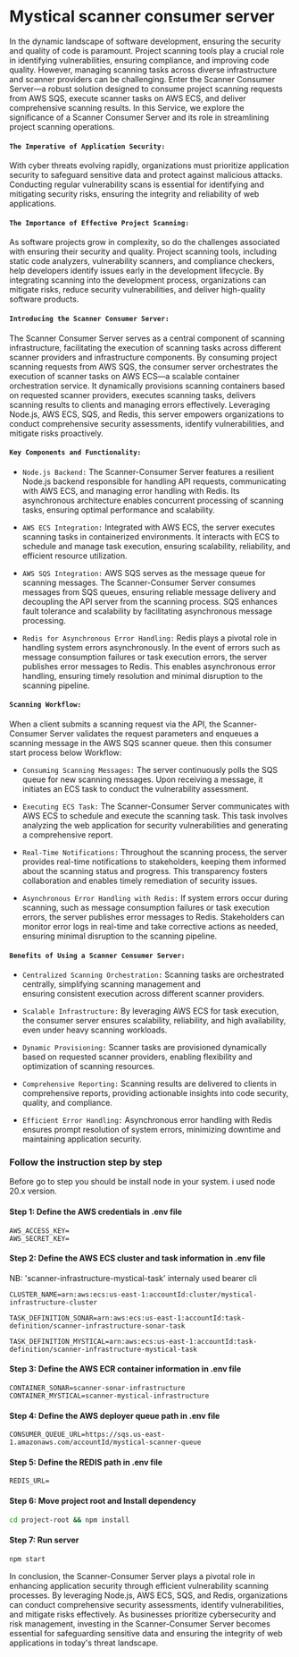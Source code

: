# Mystical scanner consumer server

In the dynamic landscape of software development, ensuring the security and quality of code is paramount. Project scanning tools play a crucial role in identifying vulnerabilities, ensuring compliance, and improving code quality. However, managing scanning tasks across diverse infrastructure and scanner providers can be challenging. Enter the Scanner Consumer Server—a robust solution designed to consume project scanning requests from AWS SQS, execute scanner tasks on AWS ECS, and deliver comprehensive scanning results. In this Service, we explore the significance of a Scanner Consumer Server and its role in streamlining project scanning operations.

#### `The Imperative of Application Security:`
With cyber threats evolving rapidly, organizations must prioritize application security to safeguard sensitive data and protect against malicious attacks. Conducting regular vulnerability scans is essential for identifying and mitigating security risks, ensuring the integrity and reliability of web applications.

#### `The Importance of Effective Project Scanning:`
As software projects grow in complexity, so do the challenges associated with ensuring their security and quality. Project scanning tools, including static code analyzers, vulnerability scanners, and compliance checkers, help developers identify issues early in the development lifecycle. By integrating scanning into the development process, organizations can mitigate risks, reduce security vulnerabilities, and deliver high-quality software products.

#### `Introducing the Scanner Consumer Server:`
The Scanner Consumer Server serves as a central component of scanning infrastructure, facilitating the execution of scanning tasks across different scanner providers and infrastructure components. By consuming project scanning requests from AWS SQS, the consumer server orchestrates the execution of scanner tasks on AWS ECS—a scalable container orchestration service. It dynamically provisions scanning containers based on requested scanner providers, executes scanning tasks, delivers scanning results to clients and managing errors effectively. Leveraging Node.js, AWS ECS, SQS, and Redis, this server empowers organizations to conduct comprehensive security assessments, identify vulnerabilities, and mitigate risks proactively.

#### `Key Components and Functionality:`

   - `Node.js Backend:` The Scanner-Consumer Server features a resilient Node.js backend responsible for handling API 
      requests,  communicating with AWS ECS, and managing error handling with Redis. Its asynchronous architecture enables 
      concurrent processing of scanning tasks, ensuring optimal performance and scalability.

   - `AWS ECS Integration:` Integrated with AWS ECS, the server executes scanning tasks in containerized environments. It 
     interacts with ECS to schedule and manage task execution, ensuring scalability, reliability, and efficient resource 
     utilization.

   - `AWS SQS Integration:` AWS SQS serves as the message queue for scanning messages. The Scanner-Consumer Server consumes 
     messages from SQS queues, ensuring reliable message delivery and decoupling the API server from the scanning process. SQS 
     enhances fault tolerance and scalability by facilitating asynchronous message processing.

   - `Redis for Asynchronous Error Handling:` Redis plays a pivotal role in handling system errors asynchronously. In the 
      event of errors such as message consumption failures or task execution errors, the server publishes error messages to 
      Redis. This enables asynchronous error handling, ensuring timely resolution and minimal disruption to the scanning 
      pipeline.


#### `Scanning Workflow:`
 When a client submits a scanning request via the API, the Scanner-Consumer Server validates the request parameters and 
 enqueues a scanning message in the AWS SQS scanner queue. then this consumer start process below Workflow:

  - `Consuming Scanning Messages:` The server continuously polls the SQS queue for new scanning messages. Upon receiving a 
     message, it initiates an ECS task to conduct the vulnerability assessment.

  - `Executing ECS Task:` The Scanner-Consumer Server communicates with AWS ECS to schedule and execute the scanning task. 
     This task involves analyzing the web application for security vulnerabilities and generating a comprehensive report.

  - `Real-Time Notifications:` Throughout the scanning process, the server provides real-time notifications to stakeholders, 
     keeping them informed about the scanning status and progress. This transparency fosters collaboration and enables timely 
     remediation of security issues.

  - `Asynchronous Error Handling with Redis:` If system errors occur during scanning, such as message consumption failures or 
     task execution errors, the server publishes error messages to Redis. Stakeholders can monitor error logs in real-time and 
     take corrective actions as needed, ensuring minimal disruption to the scanning pipeline.


#### `Benefits of Using a Scanner Consumer Server:`

  - `Centralized Scanning Orchestration:` Scanning tasks are orchestrated centrally, simplifying scanning management and   
     ensuring consistent execution across different scanner providers.
    
  - `Scalable Infrastructure:` By leveraging AWS ECS for task execution, the consumer server ensures scalability, reliability, 
     and high availability, even under heavy scanning workloads.
    
  -  `Dynamic Provisioning:` Scanner tasks are provisioned dynamically based on requested scanner providers, enabling 
     flexibility and optimization of scanning resources.
     
  - `Comprehensive Reporting:` Scanning results are delivered to clients in comprehensive reports, providing actionable 
    insights into code security, quality, and compliance.
    
  - `Efficient Error Handling:` Asynchronous error handling with Redis ensures prompt resolution of system errors, minimizing 
     downtime and maintaining application security.



### Follow the instruction step by step
Before go to step you should be install node in your system. i used node 20.x version.


#### Step 1: Define the AWS credentials in .env file
```
AWS_ACCESS_KEY=
AWS_SECRET_KEY=
```

#### Step 2: Define the AWS ECS cluster and task information in .env file
NB: 'scanner-infrastructure-mystical-task' internaly used bearer cli
```
CLUSTER_NAME=arn:aws:ecs:us-east-1:accountId:cluster/mystical-infrastructure-cluster

TASK_DEFINITION_SONAR=arn:aws:ecs:us-east-1:accountId:task-definition/scanner-infrastructure-sonar-task

TASK_DEFINITION_MYSTICAL=arn:aws:ecs:us-east-1:accountId:task-definition/scanner-infrastructure-mystical-task

```

#### Step 3: Define the AWS ECR container information in .env file
```
CONTAINER_SONAR=scanner-sonar-infrastructure
CONTAINER_MYSTICAL=scanner-mystical-infrastructure

```

#### Step 4: Define the AWS deployer queue path in .env file
```
CONSUMER_QUEUE_URL=https://sqs.us-east-1.amazonaws.com/accountId/mystical-scanner-queue
```

#### Step 5: Define the REDIS path in .env file
```
REDIS_URL=
```

#### Step 6: Move project root and Install dependency
```sh
cd project-root && npm install
```

#### Step 7: Run server
```sh
npm start
```

In conclusion, the Scanner-Consumer Server plays a pivotal role in enhancing application security through efficient vulnerability scanning processes. By leveraging Node.js, AWS ECS, SQS, and Redis, organizations can conduct comprehensive security assessments, identify vulnerabilities, and mitigate risks effectively. As businesses prioritize cybersecurity and risk management, investing in the Scanner-Consumer Server becomes essential for safeguarding sensitive data and ensuring the integrity of web applications in today's threat landscape.
